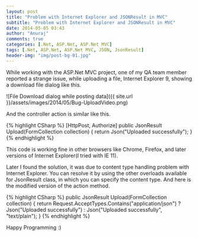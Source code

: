 ```yaml
---
layout: post
title: "Problem with Internet Explorer and JSONResult in MVC"
subtitle: "Problem with Internet Explorer and JSONResult in MVC"
date: 2014-05-05 03:43
author: "Anuraj"
comments: true
categories: [.Net, ASP.Net, ASP.Net MVC]
tags: [.Net, ASP.Net, ASP.Net MVC, JSON, JsonResult]
header-img: "img/post-bg-01.jpg"
---
```

While working with the ASP.Net MVC project, one of my QA team member reported a strange issue, while uploading a file, Internet Explorer 9, showing a download file dialog like this.

![File Download dialog while posting data]({{ site.url }}/assets/images/2014/05/Bug-UploadVideo.png)

And the controller action is similar like this.

{% highlight CSharp %}
[HttpPost, Authorize]
public JsonResult Upload(FormCollection collection)
{
    return Json("Uploaded successfully");
}
{% endhighlight %}

This code is working fine in other browsers like Chrome, Firefox, and later versions of Internet Explorer(I tried with IE 11).

Later I found the solution, it was due to content type handling problem with Internet Explorer. You can resolve it by using the other overloads available for JsonResult class, in which you can specify the content type. And here is the modified version of the action method.

{% highlight CSharp %}
public JsonResult Upload(FormCollection collection)
{
    return Request.AcceptTypes.Contains("application/json") ? 
        Json("Uploaded successfully") : Json("Uploaded successfully", "text/plain");
}
{% endhighlight %}

Happy Programming :)
